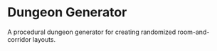 # Dungeon Generator
A procedural dungeon generator for creating randomized room-and-corridor layouts.
